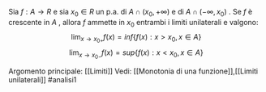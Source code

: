 Sia $f:A\to R$ e sia $x_{0}\in R$ un p.a. di $A\cap (x_{0},+\infty)$  e di $A \cap (-\infty,x_{0})$ .
Se $f$ è crescente in $A$ , allora $f$ ammette in $x_{0}$ entrambi i limiti unilaterali e valgono:$$\lim_{x\to x_{0+}}f(x)= inf\{f(x):x>x_{0},x\in A\}$$$$\lim_{x\to x_{0-}} f(x) = sup\{f(x): x<x_{0},x\in A\}$$

Argomento principale: [[Limiti]]
Vedi: [[Monotonia di una funzione]],[[Limiti unilaterali]]
#analisi1